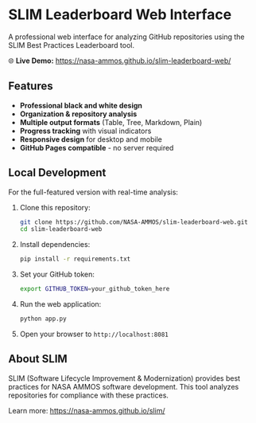 # SLIM Leaderboard Web Interface

A professional web interface for analyzing GitHub repositories using the SLIM Best Practices Leaderboard tool.

🌐 **Live Demo:** https://nasa-ammos.github.io/slim-leaderboard-web/

## Features

- **Professional black and white design**
- **Organization & repository analysis**
- **Multiple output formats** (Table, Tree, Markdown, Plain)
- **Progress tracking** with visual indicators
- **Responsive design** for desktop and mobile
- **GitHub Pages compatible** - no server required

## Local Development

For the full-featured version with real-time analysis:

1. Clone this repository:
   ```bash
   git clone https://github.com/NASA-AMMOS/slim-leaderboard-web.git
   cd slim-leaderboard-web
   ```

2. Install dependencies:
   ```bash
   pip install -r requirements.txt
   ```

3. Set your GitHub token:
   ```bash
   export GITHUB_TOKEN=your_github_token_here
   ```

4. Run the web application:
   ```bash
   python app.py
   ```

5. Open your browser to `http://localhost:8081`

## About SLIM

SLIM (Software Lifecycle Improvement & Modernization) provides best practices for NASA AMMOS software development. This tool analyzes repositories for compliance with these practices.

Learn more: https://nasa-ammos.github.io/slim/